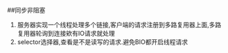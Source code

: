 ##同步非阻塞
1. 服务器实现一个线程处理多个链接,客户端的请求注册到多路复用器上面,多路复用器轮询到连接欸有IO请求就处理
2. selector选择器,查看是不是读写的请求.避免BIO都开启线程请求

